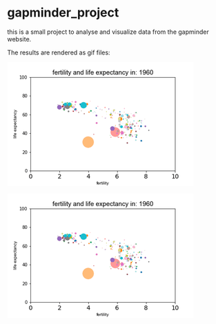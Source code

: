 # gapminder_project
this is a small project to analyse and visualize data from the gapminder website.

The results are rendered as gif files:

![Alt Text](https://github.com/castillogo/gapminder_project/blob/master/lifeexpectvrsfertilitypop.gif)

![Alt Text](https://github.com/castillogo/gapminder_project/blob/master/lifeexpectvrsfertilitypop.gif)
